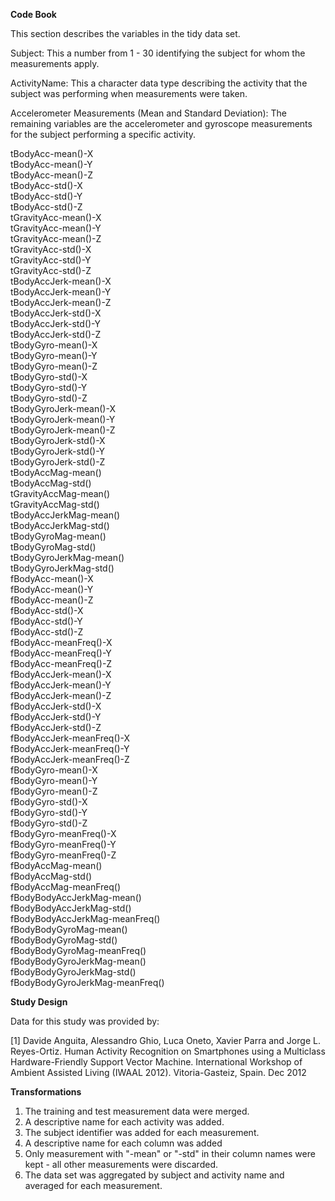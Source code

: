 **Code Book**

This section describes the variables in the tidy data set.

Subject: This a number from 1 - 30 identifying the subject for whom the measurements apply.

ActivityName: This a character data type describing the activity that the subject was performing when measurements were taken.


Accelerometer Measurements (Mean and Standard Deviation): The remaining variables are the accelerometer and gyroscope measurements for the subject performing a specific activity. 

tBodyAcc-mean()-X</br>
tBodyAcc-mean()-Y</br>
tBodyAcc-mean()-Z</br>
tBodyAcc-std()-X</br>
tBodyAcc-std()-Y</br>
tBodyAcc-std()-Z</br>
tGravityAcc-mean()-X</br>
tGravityAcc-mean()-Y</br>
tGravityAcc-mean()-Z</br>
tGravityAcc-std()-X</br>
tGravityAcc-std()-Y</br>
tGravityAcc-std()-Z</br>
tBodyAccJerk-mean()-X</br>
tBodyAccJerk-mean()-Y</br>
tBodyAccJerk-mean()-Z</br>
tBodyAccJerk-std()-X</br>
tBodyAccJerk-std()-Y</br>
tBodyAccJerk-std()-Z</br>
tBodyGyro-mean()-X</br>
tBodyGyro-mean()-Y</br>
tBodyGyro-mean()-Z</br>
tBodyGyro-std()-X</br>
tBodyGyro-std()-Y</br>
tBodyGyro-std()-Z</br>
tBodyGyroJerk-mean()-X</br>
tBodyGyroJerk-mean()-Y</br>
tBodyGyroJerk-mean()-Z</br>
tBodyGyroJerk-std()-X</br>
tBodyGyroJerk-std()-Y</br>
tBodyGyroJerk-std()-Z</br>
tBodyAccMag-mean()</br>
tBodyAccMag-std()</br>
tGravityAccMag-mean()</br>
tGravityAccMag-std()</br>
tBodyAccJerkMag-mean()</br>
tBodyAccJerkMag-std()</br>
tBodyGyroMag-mean()</br>
tBodyGyroMag-std()</br>
tBodyGyroJerkMag-mean()</br>
tBodyGyroJerkMag-std()</br>
fBodyAcc-mean()-X</br>
fBodyAcc-mean()-Y</br>
fBodyAcc-mean()-Z</br>
fBodyAcc-std()-X</br>
fBodyAcc-std()-Y</br>
fBodyAcc-std()-Z</br>
fBodyAcc-meanFreq()-X</br>
fBodyAcc-meanFreq()-Y</br>
fBodyAcc-meanFreq()-Z</br>
fBodyAccJerk-mean()-X</br>
fBodyAccJerk-mean()-Y</br>
fBodyAccJerk-mean()-Z</br>
fBodyAccJerk-std()-X</br>
fBodyAccJerk-std()-Y</br>
fBodyAccJerk-std()-Z</br>
fBodyAccJerk-meanFreq()-X</br>
fBodyAccJerk-meanFreq()-Y</br>
fBodyAccJerk-meanFreq()-Z</br>
fBodyGyro-mean()-X</br>
fBodyGyro-mean()-Y</br>
fBodyGyro-mean()-Z</br>
fBodyGyro-std()-X</br>
fBodyGyro-std()-Y</br>
fBodyGyro-std()-Z</br>
fBodyGyro-meanFreq()-X</br>
fBodyGyro-meanFreq()-Y</br>
fBodyGyro-meanFreq()-Z</br>
fBodyAccMag-mean()</br>
fBodyAccMag-std()</br>
fBodyAccMag-meanFreq()</br>
fBodyBodyAccJerkMag-mean()</br>
fBodyBodyAccJerkMag-std()</br>
fBodyBodyAccJerkMag-meanFreq()</br>
fBodyBodyGyroMag-mean()</br>
fBodyBodyGyroMag-std()</br>
fBodyBodyGyroMag-meanFreq()</br>
fBodyBodyGyroJerkMag-mean()</br>
fBodyBodyGyroJerkMag-std()</br>
fBodyBodyGyroJerkMag-meanFreq()</br>



**Study Design**

Data for this study was provided by:

[1] Davide Anguita, Alessandro Ghio, Luca Oneto, Xavier Parra and Jorge L. Reyes-Ortiz. Human Activity Recognition on Smartphones using a Multiclass Hardware-Friendly Support Vector Machine. International Workshop of Ambient Assisted Living (IWAAL 2012). Vitoria-Gasteiz, Spain. Dec 2012


**Transformations**

1. The training and test measurement data were merged.
2. A descriptive name for each activity was added.
3. The subject identifier was added for each measurement.
4. A descriptive name for each column was added
5. Only measurement with "-mean" or "-std" in their column names were kept - all other measurements were discarded.
6. The data set was aggregated by subject and activity name and averaged for each measurement.

